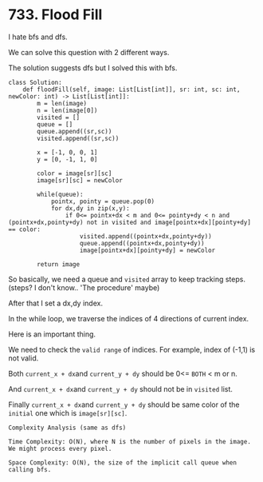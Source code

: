 # 733. Flood Fill

I hate bfs and dfs.

We can solve this question with 2 different ways.

The solution suggests dfs but I solved this with bfs.

```
class Solution:
    def floodFill(self, image: List[List[int]], sr: int, sc: int, newColor: int) -> List[List[int]]:
        m = len(image)
        n = len(image[0])
        visited = []
        queue = []
        queue.append((sr,sc))
        visited.append((sr,sc))

        x = [-1, 0, 0, 1]
        y = [0, -1, 1, 0]

        color = image[sr][sc]
        image[sr][sc] = newColor

        while(queue):
            pointx, pointy = queue.pop(0)   
            for dx,dy in zip(x,y):
                if 0<= pointx+dx < m and 0<= pointy+dy < n and (pointx+dx,pointy+dy) not in visited and image[pointx+dx][pointy+dy] == color:
                    visited.append((pointx+dx,pointy+dy))
                    queue.append((pointx+dx,pointy+dy))    
                    image[pointx+dx][pointy+dy] = newColor

        return image
```
So basically, we need a queue and `visited` array to keep tracking steps. (steps? I don't know.. 'The procedure' maybe)

After that I set a dx,dy index.

In the while loop, we traverse the indices of 4 directions of current index.

Here is an important thing.

We need to check the `valid range` of indices. For example, index of (-1,1) is not valid.

Both `current_x + dx`and `current_y + dy` should be 0<= `BOTH` < m or n.

And `current_x + dx`and `current_y + dy` should not be in `visited` list.

Finally `current_x + dx`and `current_y + dy` should be same color of the `initial` one which is `image[sr][sc]`.

```
Complexity Analysis (same as dfs)

Time Complexity: O(N), where N is the number of pixels in the image.
We might process every pixel.

Space Complexity: O(N), the size of the implicit call queue when calling bfs.

```
